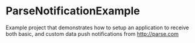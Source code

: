 ParseNotificationExample
========================
Example project that demonstrates how to setup an application to receive both basic, and custom data push notifications from http://parse.com
